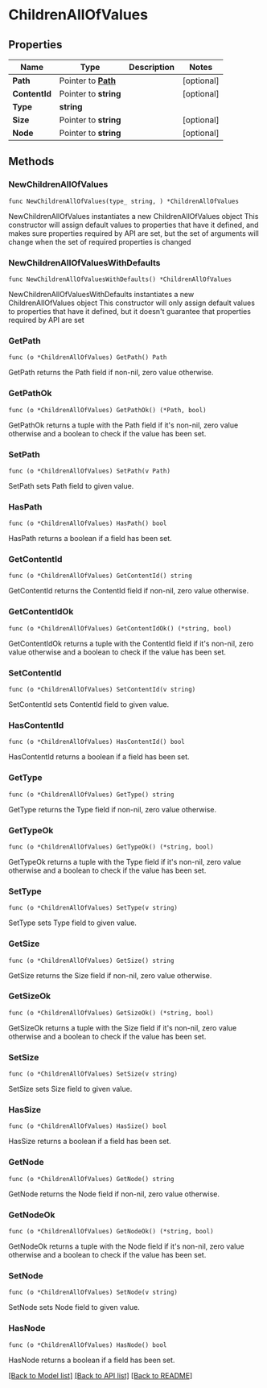 # ChildrenAllOfValues

## Properties

Name | Type | Description | Notes
------------ | ------------- | ------------- | -------------
**Path** | Pointer to [**Path**](path.md) |  | [optional] 
**ContentId** | Pointer to **string** |  | [optional] 
**Type** | **string** |  | 
**Size** | Pointer to **string** |  | [optional] 
**Node** | Pointer to **string** |  | [optional] 

## Methods

### NewChildrenAllOfValues

`func NewChildrenAllOfValues(type_ string, ) *ChildrenAllOfValues`

NewChildrenAllOfValues instantiates a new ChildrenAllOfValues object
This constructor will assign default values to properties that have it defined,
and makes sure properties required by API are set, but the set of arguments
will change when the set of required properties is changed

### NewChildrenAllOfValuesWithDefaults

`func NewChildrenAllOfValuesWithDefaults() *ChildrenAllOfValues`

NewChildrenAllOfValuesWithDefaults instantiates a new ChildrenAllOfValues object
This constructor will only assign default values to properties that have it defined,
but it doesn't guarantee that properties required by API are set

### GetPath

`func (o *ChildrenAllOfValues) GetPath() Path`

GetPath returns the Path field if non-nil, zero value otherwise.

### GetPathOk

`func (o *ChildrenAllOfValues) GetPathOk() (*Path, bool)`

GetPathOk returns a tuple with the Path field if it's non-nil, zero value otherwise
and a boolean to check if the value has been set.

### SetPath

`func (o *ChildrenAllOfValues) SetPath(v Path)`

SetPath sets Path field to given value.

### HasPath

`func (o *ChildrenAllOfValues) HasPath() bool`

HasPath returns a boolean if a field has been set.

### GetContentId

`func (o *ChildrenAllOfValues) GetContentId() string`

GetContentId returns the ContentId field if non-nil, zero value otherwise.

### GetContentIdOk

`func (o *ChildrenAllOfValues) GetContentIdOk() (*string, bool)`

GetContentIdOk returns a tuple with the ContentId field if it's non-nil, zero value otherwise
and a boolean to check if the value has been set.

### SetContentId

`func (o *ChildrenAllOfValues) SetContentId(v string)`

SetContentId sets ContentId field to given value.

### HasContentId

`func (o *ChildrenAllOfValues) HasContentId() bool`

HasContentId returns a boolean if a field has been set.

### GetType

`func (o *ChildrenAllOfValues) GetType() string`

GetType returns the Type field if non-nil, zero value otherwise.

### GetTypeOk

`func (o *ChildrenAllOfValues) GetTypeOk() (*string, bool)`

GetTypeOk returns a tuple with the Type field if it's non-nil, zero value otherwise
and a boolean to check if the value has been set.

### SetType

`func (o *ChildrenAllOfValues) SetType(v string)`

SetType sets Type field to given value.


### GetSize

`func (o *ChildrenAllOfValues) GetSize() string`

GetSize returns the Size field if non-nil, zero value otherwise.

### GetSizeOk

`func (o *ChildrenAllOfValues) GetSizeOk() (*string, bool)`

GetSizeOk returns a tuple with the Size field if it's non-nil, zero value otherwise
and a boolean to check if the value has been set.

### SetSize

`func (o *ChildrenAllOfValues) SetSize(v string)`

SetSize sets Size field to given value.

### HasSize

`func (o *ChildrenAllOfValues) HasSize() bool`

HasSize returns a boolean if a field has been set.

### GetNode

`func (o *ChildrenAllOfValues) GetNode() string`

GetNode returns the Node field if non-nil, zero value otherwise.

### GetNodeOk

`func (o *ChildrenAllOfValues) GetNodeOk() (*string, bool)`

GetNodeOk returns a tuple with the Node field if it's non-nil, zero value otherwise
and a boolean to check if the value has been set.

### SetNode

`func (o *ChildrenAllOfValues) SetNode(v string)`

SetNode sets Node field to given value.

### HasNode

`func (o *ChildrenAllOfValues) HasNode() bool`

HasNode returns a boolean if a field has been set.


[[Back to Model list]](../README.md#documentation-for-models) [[Back to API list]](../README.md#documentation-for-api-endpoints) [[Back to README]](../README.md)


